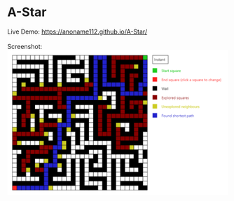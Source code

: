 # A-Star
Live Demo: https://anoname112.github.io/A-Star/
<br /><br />
Screenshot:
<br />
<a href="https://anoname112.github.io/A-Star/">
   <img src="https://raw.githubusercontent.com/Anoname112/A-Star/main/ss.png" title="A Star">
</a>

